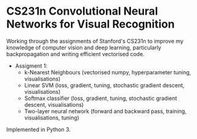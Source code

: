 # CS231n Convolutional Neural Networks for Visual Recognition 
Working through the assignments of Stanford's CS231n to improve my knowledge of computer vision
and deep learning, particularly backpropagation and writing efficient vectorised code.
* Assigment 1: 
    * k-Nearest Neighbours (vectorised numpy, hyperparameter tuning, visualisations)
    * Linear SVM (loss, gradient, tuning, stochastic gradient descent, visualisations)
    * Softmax classifier (loss, gradient, tuning, stochastic gradient descent, visualisations)
    * Two-layer neural network (forward and backward pass, training, visualisations, tuning)

Implemented in Python 3.
